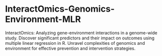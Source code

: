 # InteractOmics-Genomics-Environment-MLR
InteractOmics: Analyzing gene-environment interactions in a genome-wide study. Discover significant predictors and their impact on outcomes using multiple linear regression in R. Unravel complexities of genomics and environment for effective prevention and intervention strategies.
